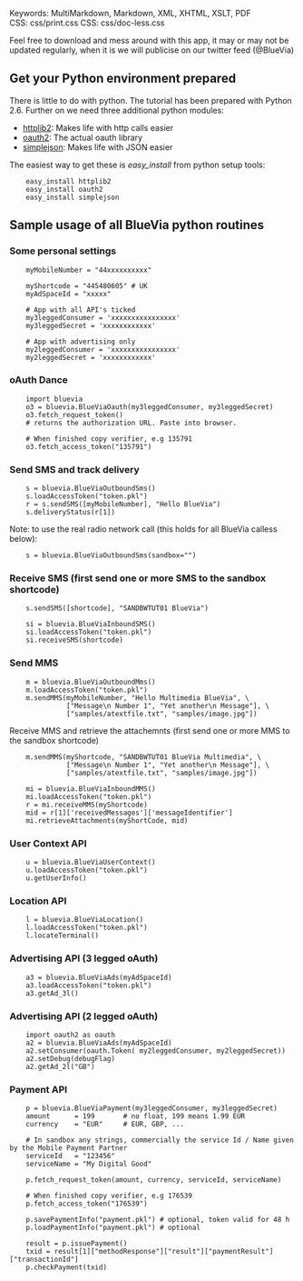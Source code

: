 Keywords:			MultiMarkdown, Markdown, XML, XHTML, XSLT, PDF   
CSS:				css/print.css
CSS:  				css/doc-less.css



Feel free to download and mess around with this app, it may or may not be updated regularly, when it is we will publicise on our twitter feed (@BlueVia)


## Get your Python environment prepared


There is little to do with python. The tutorial has been prepared with Python 2.6. Further on we need three additional python modules:

- [httplib2](http://code.google.com/p/httplib2/): Makes life with http calls easier
- [oauth2](https://github.com/simplegeo/python-oauth2): The actual oauth library
- [simplejson](http://code.google.com/p/simplejson): Makes life with JSON easier

The easiest way to get these is *easy_install*  from python setup tools:

		easy_install httplib2
		easy_install oauth2
		easy_install simplejson
	
	
## Sample usage of all BlueVia python routines


### Some personal settings

		myMobileNumber = "44xxxxxxxxxx"
	
		myShortcode = "445480605" # UK
		myAdSpaceId = "xxxxx"

		# App with all API's ticked 
		my3leggedConsumer = 'xxxxxxxxxxxxxxxx'
		my3leggedSecret = 'xxxxxxxxxxxx'

		# App with advertising only
		my2leggedConsumer = 'xxxxxxxxxxxxxxxx'
		my2leggedSecret = 'xxxxxxxxxxxx'
	
### oAuth Dance

		import bluevia
		o3 = bluevia.BlueViaOauth(my3leggedConsumer, my3leggedSecret)
		o3.fetch_request_token()
		# returns the authorization URL. Paste into browser.

		# When finished copy verifier, e.g 135791
		o3.fetch_access_token("135791")
		
### Send SMS and track delivery

		s = bluevia.BlueViaOutboundSms()
		s.loadAccessToken("token.pkl")
		r = s.sendSMS([myMobileNumber], "Hello BlueVia")
		s.deliveryStatus(r[1])

Note: to use the real radio network call (this holds for all BlueVia calless below):
		
		s = bluevia.BlueViaOutboundSms(sandbox="")

### Receive SMS (first send one or more SMS to the sandbox shortcode)

		s.sendSMS([shortcode], "SANDBWTUT01 BlueVia")

		si = bluevia.BlueViaInboundSMS()
		si.loadAccessToken("token.pkl")
		si.receiveSMS(shortcode)


### Send MMS

		m = bluevia.BlueViaOutboundMms()
		m.loadAccessToken("token.pkl")
		m.sendMMS(myMobileNumber, "Hello Multimedia BlueVia", \
				  ["Message\n Number 1", "Yet another\n Message"], \
				  ["samples/atextfile.txt", "samples/image.jpg"])

Receive MMS and retrieve the attachemnts (first send one or more MMS to the sandbox shortcode)

		m.sendMMS(myShortcode, "SANDBWTUT01 BlueVia Multimedia", \
				  ["Message\n Number 1", "Yet another\n Message"], \	
				  ["samples/atextfile.txt", "samples/image.jpg"])

		mi = bluevia.BlueViaInboundMMS()
		mi.loadAccessToken("token.pkl")
		r = mi.receiveMMS(myShortcode)
		mid = r[1]['receivedMessages']['messageIdentifier']
		mi.retrieveAttachments(myShortCode, mid)

### User Context API

		u = bluevia.BlueViaUserContext()
		u.loadAccessToken("token.pkl")
		u.getUserInfo()

### Location API

		l = bluevia.BlueViaLocation()
		l.loadAccessToken("token.pkl")
		l.locateTerminal()

### Advertising API (3 legged oAuth)

		a3 = bluevia.BlueViaAds(myAdSpaceId)
		a3.loadAccessToken("token.pkl")
		a3.getAd_3l()

### Advertising API (2 legged oAuth)

        import oauth2 as oauth
        a2 = bluevia.BlueViaAds(myAdSpaceId)
        a2.setConsumer(oauth.Token(	my2leggedConsumer, my2leggedSecret))
        a2.setDebug(debugFlag)
		a2.getAd_2l("GB")

### Payment API

        p = bluevia.BlueViaPayment(my3leggedConsumer, my3leggedSecret)
        amount      = 199       # no float, 199 means 1.99 EUR
        currency    = "EUR"     # EUR, GBP, ...

        # In sandbox any strings, commercially the service Id / Name given by the Mobile Payment Partner
        serviceId   = "123456"          
        serviceName = "My Digital Good" 

        p.fetch_request_token(amount, currency, serviceId, serviceName)

        # When finished copy verifier, e.g 176539
        p.fetch_access_token("176539")
        
        p.savePaymentInfo("payment.pkl") # optional, token valid for 48 h
        p.loadPaymentInfo("payment.pkl") # optional
        
        result = p.issuePayment()
        txid = result[1]["methodResponse"]["result"]["paymentResult"]["transactionId"]
        p.checkPayment(txid)

